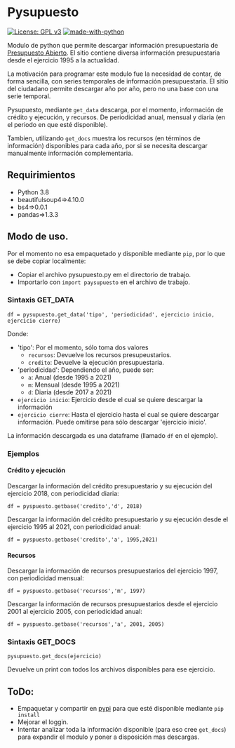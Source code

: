 # Pysupuesto
[![License: GPL v3](https://img.shields.io/badge/License-GPLv3-blue.svg)](https://www.gnu.org/licenses/gpl-3.0) [![made-with-python](https://img.shields.io/badge/Made%20with-Python-1f425f.svg)](https://www.python.org/)

Modulo de python que permite descargar información presupuestaria de [Presupuesto Abierto](https://www.presupuestoabierto.gob.ar/sici/datos-abiertos). El sitio contiene diversa información presupuestaria desde el ejercicio 1995 a la actualidad.

La motivación para programar este modulo fue la necesidad de contar, de forma sencilla, con series temporales de información presupuestaria. El sitio del ciudadano permite descargar año por año, pero no una base con una serie temporal.

Pysupuesto, mediante ``get_data`` descarga, por el momento, información de crédito y ejecución, y recursos. De periodicidad anual, mensual y diaria (en el periodo en que esté disponible). 

Tambien, utilizando ``get_docs`` muestra los recursos (en términos de información) disponibles para cada año, por si se necesita descargar manualmente información complementaria.

## Requirimientos

- Python 3.8
- beautifulsoup4=>4.10.0
- bs4=>0.0.1
- pandas=>1.3.3

## Modo de uso.

Por el momento no esa empaquetado y disponible mediante ``pip``, por lo que se debe copiar localmente:

- Copiar el archivo pysupuesto.py em el directorio de trabajo.
- Importarlo con ``import paysupuesto`` en el archivo de trabajo.

### Sintaxis GET_DATA
 
	df = pysupuesto.get_data('tipo', 'periodicidad', ejercicio inicio, ejercicio cierre)
	
Donde:

- 'tipo': Por el momento, sólo toma dos valores
    - ``recursos``: Devuelve los recursos presupeustarios.
	- ``credito``: Devuelve la ejecución presupuestaria.
- 'periodicidad': Dependiendo el año, puede ser:
	- ``a``: Anual (desde 1995 a 2021)
	- ``m``: Mensual (desde 1995 a 2021)
	- ``d``: Diaria (desde 2017 a 2021)
- ``ejercicio inicio``: Ejercicio desde el cual se quiere descargar la información
- ``ejercicio cierre``: Hasta el ejercicio hasta el cual se quiere descargar información. Puede omitirse para sólo descargar 'ejercicio inicio'.

La información descargada es una dataframe (llamado ``df`` en el ejemplo).
	
### Ejemplos

#### Crédito y ejecución

Descargar la información del crédito presupuestario y su ejecución del ejercicio 2018, con periodicidad diaria:

	df = pyspuesto.getbase('credito','d', 2018)
	
Descargar la información del crédito presupuestario y su ejecución desde el ejercicio 1995 al 2021, con periodicidad anual:

	df = pyspuesto.getbase('credito','a', 1995,2021)

#### Recursos 

Descargar la información de recursos presupuestarios del ejercicio 1997, con periodicidad mensual:

	df = pyspuesto.getbase('recursos','m', 1997)
	
Descargar la información de recursos presupuestarios desde el ejercicio 2001 al ejercicio 2005, con periodicidad anual:

	df = pyspuesto.getbase('recursos','a', 2001, 2005)
	
### Sintaxis GET_DOCS

	pysupuesto.get_docs(ejercicio)

Devuelve un print con todos los archivos disponibles para ese ejercicio.

## ToDo:

- Empaquetar y compartir en [pypi](https://pypi.org/) para que esté disponible mediante ``pip install``
- Mejorar el loggin.
- Intentar analizar toda la información disponible (para eso cree ``get_docs``) para expandir el modulo y poner a disposición mas descargas.


	

